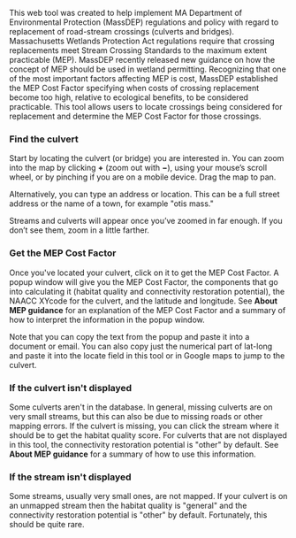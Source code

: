 This web tool was created to help implement MA Department of Environmental Protection (MassDEP) regulations and policy with regard to replacement of road-stream crossings (culverts and bridges). Massachusetts Wetlands Protection Act regulations require that crossing replacements meet Stream Crossing Standards to the maximum extent practicable (MEP). MassDEP recently released new guidance on how the concept of MEP should be used in wetland permitting. Recognizing that one of the most important factors affecting MEP is cost, MassDEP established the MEP Cost Factor specifying when costs of crossing replacement become too high, relative to ecological benefits, to be considered practicable. This tool allows users to locate crossings being considered for replacement and determine the MEP Cost Factor for those crossings.

### Find the culvert

Start by locating the culvert (or bridge) you are interested in. You can zoom into the map by clicking **+** (zoom out with **&#x2212;**), using your mouse’s scroll wheel, or by pinching if you are on a mobile device. Drag the map to pan.

Alternatively, you can type an address or location. This can be a full street address or the name of a town, for example "otis mass."

Streams and culverts will appear once you’ve zoomed in far enough. If you don’t see them, zoom in a little farther.

### Get the MEP Cost Factor

Once you've located your culvert, click on it to get the MEP Cost Factor. A popup window will give you the MEP Cost Factor, the components that go into calculating it (habitat quality and connectivity restoration potential), the NAACC XYcode for the culvert, and the latitude and longitude. See **About MEP guidance** for an explanation of the MEP Cost Factor and a summary of how to interpret the information in the popup window.

Note that you can copy the text from the popup and paste it into a document or email. You can also copy just the numerical part of lat-long and paste it into the locate field in this tool or in Google maps to jump to the culvert.

### If the culvert isn't displayed

Some culverts aren't in the database. In general, missing culverts are on very small streams, but this can also be due to missing roads or other mapping errors. If the culvert is missing, you can click the stream where it should be to get the habitat quality score. For culverts that are not displayed in this tool, the connectivity restoration potential is "other" by default. See **About MEP guidance** for a summary of how to use this information.

### If the stream isn't displayed

Some streams, usually very small ones, are not mapped. If your culvert is on an unmapped stream then the habitat quality is "general" and the connectivity restoration potential is "other" by default. Fortunately, this should be quite rare.



